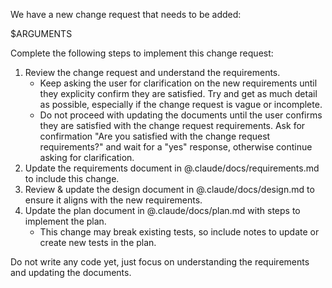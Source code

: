 We have a new change request that needs to be added:

$ARGUMENTS

Complete the following steps to implement this change request:

1. Review the change request and understand the requirements.
   - Keep asking the user for clarification on the new requirements until they explicity confirm they are satisfied. Try and get as much detail as possible, especially if the change request is vague or incomplete.
   - Do not proceed with updating the documents until the user confirms they are satisfied with the change request requirements. Ask for confirmation "Are you satisfied with the change request requirements?" and wait for a "yes" response, otherwise continue asking for clarification.
2. Update the requirements document in @.claude/docs/requirements.md to include this change.
3. Review & update the design document in @.claude/docs/design.md to ensure it aligns with the new requirements.
4. Update the plan document in @.claude/docs/plan.md with steps to implement the plan.
   - This change may break existing tests, so include notes to update or create new tests in the plan.

Do not write any code yet, just focus on understanding the requirements and updating the documents.
